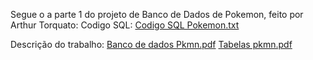 Segue o a parte 1 do projeto de Banco de Dados de Pokemon, feito por Arthur Torquato:
Codigo SQL:
[Codigo SQL Pokemon.txt](https://github.com/user-attachments/files/17757514/Codigo.SQL.Pokemon.txt)


Descrição do trabalho:
[Banco de dados Pkmn.pdf](https://github.com/user-attachments/files/17757187/Banco.de.dados.Pkmn.pdf)
[Tabelas pkmn.pdf](https://github.com/user-attachments/files/17757365/Tabelas.pkmn.pdf)

